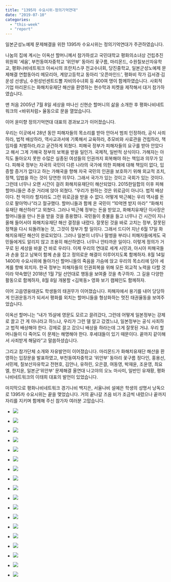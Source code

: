 ```yaml
---
title: "1395차 수요시위-정의기억연대"
date: "2019-07-10"
categories: 
  - "this-week"
  - "report"
---
```


일본군성노예제 문제해결을 위한 1395차 수요시위는 정의기억연대가 주관하였습니다.

나눔의 집에 계시는 이옥선 할머니께서 참가하셨고 국민대학교 평화의소녀상 건립추진위원회 ‘세움’, 부천동여자중학교 ‘위안부’ 동아리 꽃구름, 마리몬드, 수원칠보산자유학교, 평화나비네트워크 아씨시의 프란치스쿠 전교수녀회, 당진중학교, 일본군성노예제 문제해결 연합동아리 메모리아, 계양고등학교 동아리 ‘오픈마인드’, 평화비 작가 김서경·김운성 선생님, 수원성빈센트드뽈 자비의수녀회 등 400여 명이 함께하였습니다. 사회적기업 마리몬드는 화해치유재단 해산을 환영하는 현수막과 피켓을 제작해서 대거 참가하였습니다.

맨 처음 2005년 7월 8일 세상을 떠나신 신현순 할머니의 삶을 소개한 후 평화나비네트워크의 <바위처럼> 율동으로 문을 열었습니다.

이어 윤미향 정의기억연대 대표의 경과보고가 이어졌습니다.

우리는 이곳에서 28년 동안 피해자들의 목소리를 받아 안아서 범죄 인정하라, 공식 사죄하라, 법적 배상하라, 역사교과서에 기록해서 교육하라, 추모비와 사료관을 건립하라, 책임자를 처벌하라,라고 굳건하게 외쳤다. 피해국 정부가 피해자들의 요구를 받아 안았다고 해서 그게 가해국 정부의 보복을 받을 일인가. 국제적, 일반적 상식이다. 가해자는 아직도 돌아오지 못한 수많은 실종된 여성들의 인권까지 회복해야 하는 책임과 의무가 있다. 피해국 정부는 자국의 국민이 다른 나라의 국가에 의한 피해에 대해 책임이 없다, 입증할 증거가 없다고 하는 가해국을 향해 자국 국민의 인권을 보호하기 위해 외교적 조치, 정책, 입법을 하는 것이 당연한 의무다. 그래서 국가가 있는 것이고 국회가 있는 것이다. 그런데 너무나 오랜 시간이 걸려 화해치유재단이 해산되었다. 2015한일합의 이후 피해 할머니들은 추운 거리에 앉아 외쳤다. “우리가 원하는 것은 위로금이 아니다. 법적 배상이다. 천 억이라 할지라도 그런 위로금을 받을 수 없다. 어떻게 박근혜는 우리 역사를 돈으로 팔아먹나”라고 절규했다. 할머니들과 함께 온 국민이 “10억엔 받지 마라” “화해치유재단 해산하라”고 외쳤다. 그러나 박근혜 정부는 돈을 받았고, 화해치유재단 이사장은 할머니들을 만나 돈을 받을 것을 종용했다. 국민들이 촛불을 들고 너무나 긴 시간이 지나 올해 들어서야 화해치유재단 해산 결정을 내렸다. 잘못된 것을 바로 고치는 정부, 잘못된 정책을 다시 되돌려놓는 것, 그것이 정부가 할 일이다. 그래서 드디어 지난 6월 17일 화해치유재단 해산이 완료되었다. 그러나 일본이 너무나 말썽을 부리니 피해자들에게도 국민들에게도 알리지 않고 조용히 해산하였다. 너무나 안타까운 일이다. 이렇게 정의가 거꾸로 된 세상을 바꿀 건 바로 우리다. 이제 우리의 연대로 세계 시민과, 아시아 피해국들과 손을 잡고 남북이 함께 손을 잡고 정의로운 해결이 이루어지도록 함께하자. 8월 14일 1400차 수요시위에 돌아가신 할머니들의 죽음을 가슴에 앉고 우리의 목소리에 담아 세계를 향해 외치자. 한국 정부는 피해자들의 인권회복을 위해 모든 외교적 노력을 다할 것이라 약속했던 2018년 1월 7일 선언대로 행동을 보여줄 것을 촉구하자. 그 길을 다양한 활동으로 함께하자, 8월 8일 개봉할 <김복동> 영화 보기 캠페인도 함께하자.

이어 고읍영웅태권도 학생들의 태권무가 이어졌습니다. 피해자에서 용기를 내어 당당하게 인권운동가가 되셔서 평화를 외치는 할머니들을 형상화하는 멋진 태권율동을 보여주었습니다.

이옥선 할머니는 “내가 15살에 영문도 모르고 끌려갔다, 그런데 어떻게 일본정부는 강제로 끌고 간 게 아니라고 하느냐, 우리가 그런 델 알고 갔겠느냐, 일본정부는 공식 사죄하고 법적 배상해야 한다. 강제로 끌고 갔으니 배상을 하라는데 그게 잘못된 거냐. 우리 할머니들이 다 죽어도 이 문제는 해명해야 한다. 후세대들이 있기 때문이다. 끝까지 같이해서 사죄받게 해달라”고 말씀하셨습니다.

그리고 참가단체 소개와 자유발언이 이어졌습니다. 마리몬드가 화해치유재단 해산을 환영하는 입장문을 발표하였고, 부천동여자중학교 ‘위안부’ 동아리 꽃구름 정다인, 홍용선, 서민제, 칠보산자유학교 전현호, 김안나, 유하린, 오은결, 여동영, 박재윤, 조윤영, 최요엘, 한지윤, 일본군‘위안부’ 문제해결 올연대 나고야의 오노 마사미, 일반인 유재황, 평화나비네트워크의 이태희 대표의 발언이 있었습니다.

마지막으로 평화나비네트워크 경기나비 백지은, 서울나비 설예은 학생의 성명서 낭독으로 1395차 수요시위는 끝을 맺었습니다. 거의 끝나갈 즈음 비가 조금씩 내렸으나 끝까지 자리를 지키며 함께해 주신 참가자 여러분 고맙습니다.

- ![](https://r2.womenandwar.net/2019/07/IMGP8204-1024x680.jpg)
    
- ![](https://r2.womenandwar.net/2019/07/IMGP8212-1024x680.jpg)
    
- ![](https://r2.womenandwar.net/2019/07/IMGP8218-1024x680.jpg)
    
- ![](https://r2.womenandwar.net/2019/07/IMGP8242-1024x680.jpg)
    
- ![](https://r2.womenandwar.net/2019/07/IMGP8251-1024x680.jpg)
    
- ![](https://r2.womenandwar.net/2019/07/IMGP8292-1024x680.jpg)
    
- ![](https://r2.womenandwar.net/2019/07/IMGP8305-1024x680.jpg)
    
- ![](https://r2.womenandwar.net/2019/07/IMGP8325-1024x680.jpg)
    
- ![](https://r2.womenandwar.net/2019/07/IMGP8351-1024x680.jpg)
    
- ![](https://r2.womenandwar.net/2019/07/IMGP8356-1024x680.jpg)
    
- ![](https://r2.womenandwar.net/2019/07/IMGP8361-1024x680.jpg)
    
- ![](https://r2.womenandwar.net/2019/07/IMGP8368-1024x680.jpg)
    
- ![](https://r2.womenandwar.net/2019/07/IMGP8371-1024x680.jpg)
    
- ![](https://r2.womenandwar.net/2019/07/IMGP8376-1024x680.jpg)
    
- ![](https://r2.womenandwar.net/2019/07/IMGP8378-1024x680.jpg)
    
- ![](https://r2.womenandwar.net/2019/07/IMGP8385-1024x680.jpg)
    
- ![](https://r2.womenandwar.net/2019/07/IMGP8394-1024x680.jpg)
    
- ![](https://r2.womenandwar.net/2019/07/S28BW-419071017090-724x1024.jpg)
